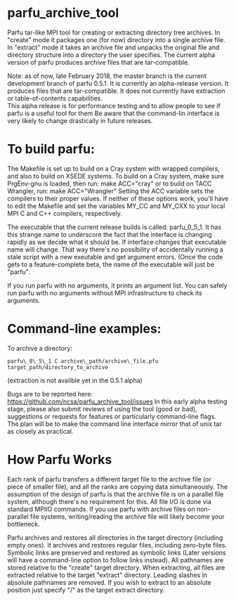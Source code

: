 # parfu\_archive\_tool
Parfu tar-like MPI tool for creating or extracting directory tree archives.  In "create" mode it packages one (for now) directory into a single archive file.  In "extract" mode it takes an archive file and unpacks the original file and directory structure into a directory the user specifies.  The current alpha version of parfu produces archive files that are tar-compatible.  

Note: as of now, late February 2018, the master branch is the current development branch of parfu 0.5.1.  It is currently an alpha-release version.  It produces files that are tar-compatible.  It does not currently have extraction or table-of-contents capabilities.  
This alpha release is for performance testing and to allow people to see if parfu is a useful tool for them
Be aware that the command-lin interface is very likely to change drastically in future releases.  

# To build parfu:
  The Makefile is set up to build on a Cray system with wrapped compilers, and also to build on XSEDE systems.  To build on a Cray system, make sure PrgEnv-gnu is loaded, then run: 
  make ACC="cray"
  or to build on TACC Wrangler, run: 
  make ACC="Wrangler"
  Setting the ACC variable sets the compilers to their proper values.  If neither of these options work, you'll have to edit the Makefile and set the variables MY_CC and MY_CXX to your local MPI C and C++ compilers, respectively.  

The executable that the current release builds is called: parfu\_0\_5\_1.  It has this strange name to underscore the fact that the interface is changing rapidly as we decide what it should be.  If interface changes that executable name will change.  That way there's no possibility of accidentally running a stale script with a new exeutable and get argument errors.  (Once the code gets to a feature-complete beta, the name of the executable will just be "parfu".  

If you run parfu with no arguments, it prints an argument list.  You can safely run parfu with no arguments without MPI infrastructure to check its arguments. 

# Command-line examples: 
  To archive a directory:
  
    parfu\_0\_5\_1 C archive\_path/archive\_file.pfu target_path/directory_to_archive 
    
  (extraction is not availble yet in the 0.5.1 alpha)
    
Bugs are to be reported here: 
https://github.com/ncsa/parfu_archive_tool/issues
In this early alpha testing stage, please also submit reviews of using the tool (good or bad), suggestions or requests for features or particularly command-line flags.  The plan will be to make the command line interface mirror that of unix tar as closely as practical.  

# How Parfu Works

Each rank of parfu transfers a different target file to the archive file (or piece of smaller file), and all the ranks are copying data simultaneously.  The assumption of the design of parfu is that the archive file is on a parallel file system, although there's no requirement for this. All file I/O is done via standard MPIIO commands.  If you use parfu with archive files on non-parallel file systems, writing/reading the archive file will likely become your bottleneck.

Parfu archives and restores all directories in the target directory (including empty ones).  It archives and restores regular files, including zero-byte files.  Symbolic links are preserved and restored as symbolic links (Later versions will have a command-line option to follow links instead).  All pathnames are stored relative to the "create" target directory.  When extracting, all files are extracted relative to the target "extract" directory.  Leading slashes in absolute pathnames are removed.  If you wish to extract to an absolute position just specify "/" as the target extract directory.
